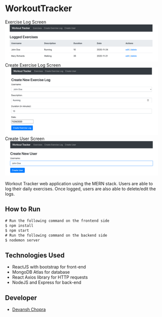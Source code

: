 # WorkoutTracker
Exercise Log Screen
![](https://github.com/dchop/WorkoutTracker/blob/main/frontend/icons/ExerciseLog.png)
Create Exercise Log Screen
![](https://github.com/dchop/WorkoutTracker/blob/main/frontend/icons/CreateExerciseLog.png) 
Create User Screen
![](https://github.com/dchop/WorkoutTracker/blob/main/frontend/icons/CreateUser.png)
<!-- ![alt text](https://github.com/dchop/RealTimeChatApp/blob/master/client/src/icons/loginScreen.png)
![alt text](https://github.com/dchop/RealTimeChatApp/blob/master/client/src/icons/chatScreen.png) -->
Workout Tracker web application using the MERN stack. Users are able to log their daily exercises. Once logged, users are also able to delete/edit the logs. 

## How to Run
```
# Run the following command on the frontend side
$ npm install
$ npm start
# Run the following command on the backend side
$ nodemon server
```

## Technologies Used
- ReactJS with bootstrap for front-end
- MongoDB Atlas for database
- React Axios library for HTTP requests
- NodeJS and Express for back-end

## Developer
- [Devansh Chopra](https://github.com/dchop)